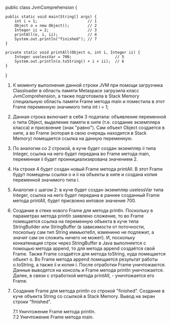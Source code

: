 
public class JvmComprehension {

    public static void main(String[] args) {
        int i = 1;                      // 1 
        Object o = new Object();        // 2
        Integer ii = 2;                 // 3
        printAll(o, i, ii);             // 4
        System.out.println("finished"); // 7
    }

    private static void printAll(Object o, int i, Integer ii) {
        Integer uselessVar = 700;                   // 5
        System.out.println(o.toString() + i + ii);  // 6
    }
}

1.  К моменту выполнения данной строки JVM при помощи загрузчика
Classloader в область памяти Metaspace загрузила класс JvmComprehension, а также подготовила в Stack Memory специальную область памяти Frame метода main и поместила в этот Frame переменную значимого типа int i = 1;

2. Данная строка включает в себя 3 подэтапа: объявление переменной o типа Object, выделение памяти в хипе (т.е. создание экземпляра класса) и присвоение (знак "равно"). Сам объект Object создается в хипе, а во Frame (которая в свою очередь находится в Stack Memory) помещается ссылка на данную переменную.

3. По аналогии со 2 строкой, в куче будет создан экземпляр ii типа Integer, ссылка на него будет передана во Frame метода main, переменная ii будет проинициализирована значением 2.

4. На строке 4 будет создан новый Frame метода printAll. В этот Frame будут помещены ссылки o и ii на объекты в хипе и создана копия переменной значимого типа i.

5. Аналогия с шагом 2: в куче будет создан экземпляр uselessVar типа Integer, ссылка на него будет передана в раннее созданный Frame метода printAll, будет присвоено интовое значение 700.

6. Создание в стеке нового Frame для метода println. Поскольку в параметрах метода println заявлено сложение, то во Frame помещается ссылка на переменную объекта в куче типа StringBuilder или StringBuffer (в зависимости от поточности, поскольку сам тип String иммьютебл, измениню не подлежит, а значит сам он сложить ничего не может). И, поскольку конкатенация строк через StringBuffer в Java выполняется с помощью метода append, то для метода append создаётся свой Frame. Также Frame создаётся для метода toString, куда помещается объект o. Во Frame метода append помещается результат работы o.toString, а также ii и копия i. После отработки Frame уничтожаются. Данные выводятся на консоль и Frame метода println уничтожается. Далее, в связи с отработкой метода printAll, - уничтожается его Frame.

7. Создание Frame для метода println со строкой "finished". Создание в куче объекта String со ссылкой в Stack Memory. Вывод на экран строки "finished".

    7.1 Уничтожение Frame метода println.  
    7.2 Уничтожение Frame метода main.